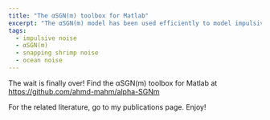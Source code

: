 ```yaml
---
title: "The αSGN(m) toolbox for Matlab"
excerpt: "The αSGN(m) model has been used efficiently to model impulsive noise, more specifically, snapping shrimp noise. The toolbox is for Matlab is now available to all"
tags:
  - impulsive noise 
  - αSGN(m)
  - snapping shrimp noise
  - ocean noise
---
```


The wait is finally over! Find the αSGN(m) toolbox for Matlab at https://github.com/ahmd-mahm/alpha-SGNm

For the related literature, go to my publications page. Enjoy! 